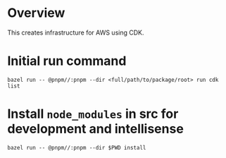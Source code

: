 # Overview

This creates infrastructure for AWS using CDK.

# Initial run command
```
bazel run -- @pnpm//:pnpm --dir <full/path/to/package/root> run cdk list
```

# Install `node_modules` in src for development and intellisense

```
bazel run -- @pnpm//:pnpm --dir $PWD install
```